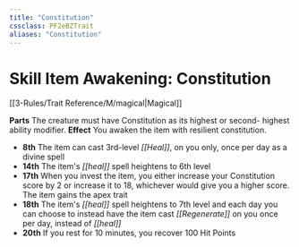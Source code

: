 ```yaml
---
title: "Constitution"
cssclass: PF2eBZTrait
aliases: "Constitution"
---
```


# Skill Item Awakening: Constitution
[[3-Rules/Trait Reference/M/magical|Magical]]

**Parts** The creature must have Constitution as its highest or second- highest ability modifier.
**Effect** You awaken the item with resilient constitution.

*   **8th** The item can cast 3rd-level _[[Heal]]_, on you only, once per day as a divine spell
*   **14th** The item's _[[heal]]_ spell heightens to 6th level
*   **17th** When you invest the item, you either increase your Constitution score by 2 or increase it to 18, whichever would give you a higher score. The item gains the apex trait
*   **18th** The item's _[[heal]]_ spell heightens to 7th level and each day you can choose to instead have the item cast _[[Regenerate]]_ on you once per day, instead of _[[heal]]_
*   **20th** If you rest for 10 minutes, you recover 100 Hit Points